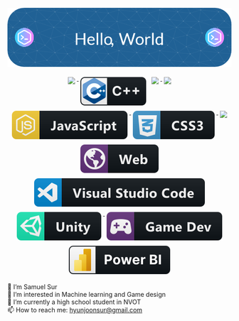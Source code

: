   <p align="center">
  <img src="github-header-image.png" />
  </p>


<p align="center">
   <a href="#"><img src="https://github.com/MikeCodesDotNET/ColoredBadges/blob/master/png/dev/languages/python.png" style="vertical-align:top; margin:6px 4px"> </a>   <a href="#"><img src="https://github.com/samuelsurr/samuelsurr/blob/main/fsharp.svg"  style="vertical-align:top; margin:6px 4px"></a>  
    <a href="#">
      <img src="https://github.com/MikeCodesDotNET/ColoredBadges/blob/master/png/dev/languages/csharp.png" style="vertical-align:top; margin:6px 4px">
    </a>  
    <a href="#">
      <img src="https://github.com/MikeCodesDotNET/ColoredBadges/blob/master/png/dev/languages/php.png" style="vertical-align:top; margin:6px 4px">
    </a>  
    <a href="#">
      <img src="https://github.com/MikeCodesDotNET/ColoredBadges/blob/master/svg/dev/languages/js.svg"style="vertical-align:top; margin:6px 4px">
    </a>  
    <a href="#">
      <img src="https://github.com/MikeCodesDotNET/ColoredBadges/blob/master/svg/dev/languages/css3.svg" style="vertical-align:top; margin:6px 4px">
    </a>  
    <a href="#">
      <img src="https://github.com/MikeCodesDotNET/ColoredBadges/blob/master/png/dev/languages/html.png" style="vertical-align:top; margin:6px 4px">
    </a>  
  <a href="#">
      <img src="https://github.com/MikeCodesDotNET/ColoredBadges/blob/master/svg/dev/misc/web.svg" style="vertical-align:top; margin:6px 4px">
    </a>  
    <a href="#">
      <img src="https://github.com/MikeCodesDotNET/ColoredBadges/blob/master/svg/dev/tools/visualstudio_code.svg" style="vertical-align:top; margin:6px 4px">
    </a>  
    <a href="#">
      <img src="https://github.com/MikeCodesDotNET/ColoredBadges/blob/master/svg/dev/frameworks/unity.svg" style="vertical-align:top; margin:6px 4px">
    </a>  
  <a href="#">
      <img src="https://github.com/MikeCodesDotNET/ColoredBadges/blob/master/svg/dev/misc/gamedev.svg" style="vertical-align:top; margin:6px 4px">
    </a>  
  <a href="#">
      <img src="https://github.com/samuelsurr/samuelsurr/blob/main/fsharp_dotnet.svg" style="vertical-align:top; margin:6px 4px">
    </a>  
</p>



👋 I’m Samuel Sur <br> 👀 I’m interested in Machine learning and Game design<br>🌱 I’m currently a high school student in NVOT<br>📫 How to reach me: hyunjoonsur@gmail.com<br>


